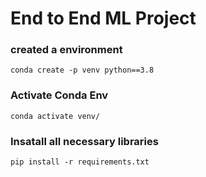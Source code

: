 # End to End ML Project

### created a environment
```
conda create -p venv python==3.8
```
### Activate Conda Env
```
conda activate venv/
```
### Insatall all necessary libraries
```
pip install -r requirements.txt
```